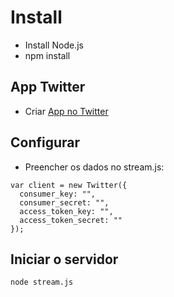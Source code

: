 # Install
* Install Node.js
* npm install

## App Twitter
* Criar [App no Twitter](https://apps.twitter.com/app/new)

## Configurar
* Preencher os dados no stream.js:
```
var client = new Twitter({
  consumer_key: "",
  consumer_secret: "",
  access_token_key: "",
  access_token_secret: ""
});
```

## Iniciar o servidor

```
node stream.js
```
